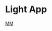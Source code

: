 # Light App

[MM](https://coggle.it/diagram/X3_hahiU9AZJpjAe/t/system-aplikacji-mobilnej/7c2afdfe4f0b2f459d299cb9a7fb9e59e140767570244a0182b53d069437c624)